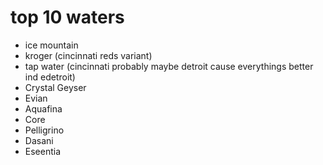   # top 10 waters

- ice mountain 
- kroger (cincinnati reds variant) 
- tap water (cincinnati probably maybe detroit cause everythings better ind edetroit) 
- Crystal Geyser
- Evian 
- Aquafina 
- Core 
- Pelligrino 
- Dasani 
- Eseentia
